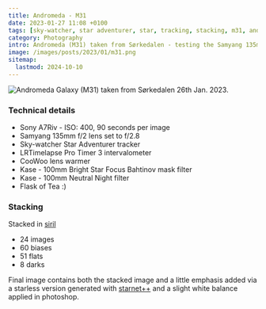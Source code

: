 ```yaml
---
title: Andromeda - M31
date: 2023-01-27 11:08 +0100
tags: [sky-watcher, star adventurer, star, tracking, stacking, m31, andromeda galaxy, galaxy, samyang]
category: Photography
intro: Andromeda (M31) taken from Sørkedalen - testing the Samyang 135mm f/2
image: /images/posts/2023/01/m31.png
sitemap:
  lastmod: 2024-10-10
---
```


![Andromeda Galaxy (M31) taken from Sørkedalen 26th Jan. 2023.](/images/posts/2023/01/m31.png)

### Technical details

- Sony A7Riv - ISO: 400, 90 seconds per image
- Samyang 135mm f/2 lens set to f/2.8
- Sky-watcher Star Adventurer tracker
- LRTimelapse Pro Timer 3 intervalometer
- CooWoo lens warmer
- Kase - 100mm Bright Star Focus Bahtinov mask filter
- Kase - 100mm Neutral Night filter
- Flask of Tea :)

### Stacking

Stacked in [siril](https://siril.org/)

- 24 images
- 60 biases
- 51 flats
- 8 darks

Final image contains both the stacked image and a little emphasis added via a starless version generated with [starnet++](https://www.starnetastro.com/) and a slight white balance applied in photoshop.
